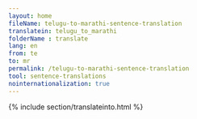 ```yaml
---
layout: home
fileName: telugu-to-marathi-sentence-translation
translatein: telugu_to_marathi
folderName : translate
lang: en
from: te
to: mr
permalink: /telugu-to-marathi-sentence-translation
tool: sentence-translations
nointernationalization: true
---
```

{% include section/translateinto.html %}
